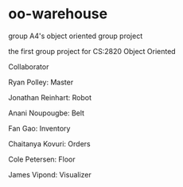 # oo-warehouse

group A4's object oriented group project

the first group project for CS:2820 Object Oriented

Collaborator                       

Ryan Polley:               Master      

Jonathan Reinhart:         Robot        

Anani Noupougbe:           Belt        

Fan Gao:                   Inventory    

Chaitanya Kovuri:          Orders       

Cole Petersen:             Floor        

James Vipond:              Visualizer   
